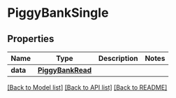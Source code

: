# PiggyBankSingle


## Properties
Name | Type | Description | Notes
------------ | ------------- | ------------- | -------------
**data** | [**PiggyBankRead**](PiggyBankRead.md) |  | 

[[Back to Model list]](../README.md#documentation-for-models) [[Back to API list]](../README.md#documentation-for-api-endpoints) [[Back to README]](../README.md)


